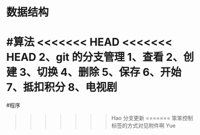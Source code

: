 # 数据结构
#算法
<<<<<<< HEAD
<<<<<<< HEAD
2、git 的分支管理
   1、查看
   2、创建
   3、切换
   4、删除
   5、保存
   6、开始
   7、抵扣积分
   8、电视剧
=======
#程序
>>>>>>> Hao
分支更新
=======
笨笨控制标签的方式对见附件啊
>>>>>>> Yue
